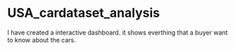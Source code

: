 # USA_cardataset_analysis
I have created a interactive dashboard.
it shows everthing that a buyer want to know about  the cars.
